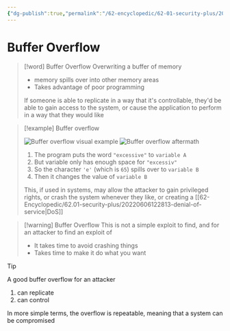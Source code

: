 ```yaml
---
{"dg-publish":true,"permalink":"/62-encyclopedic/62-01-security-plus/20220603135105-buffer-overflow/","dgHomeLink":true,"dgPassFrontmatter":false}
---
```



# Buffer Overflow

>[!word] Buffer Overflow
> Overwriting a buffer of memory 
> - memory spills over into other memory areas 
> - Takes advantage of poor programming 
>
> If someone is able to replicate in a way that it's controllable, they'd be able to gain access to the system, or cause the application to perform in a way that they would like 

>[!example] Buffer overflow 
> 
> ![Buffer overflow visual example](https://raw.githubusercontent.com/SheepYY039/PicGo-images/main/img/20220603135654.png)
> ![Buffer overflow aftermath](https://raw.githubusercontent.com/SheepYY039/PicGo-images/main/img/20220603135755.png)
> 1. The program puts the word `"excessive"` to `variable A` 
> 2. But variable only has enough space for `"excessiv"`
> 3. So the character `'e'` (which is `65`) spills over to `variable B`
> 4. Then it changes the value of `variable B`
> 
> This, if used in systems, may allow the attacker to gain privileged rights, or crash the system whenever they like, or creating a [[62-Encyclopedic/62.01-security-plus/20220606122813-denial-of-service|DoS]]

>[!warning] Buffer Overflow 
>This is not a simple exploit to find, and for an attacker to find an exploit of
>- It takes time to avoid crashing things 
>- Takes time to make it do what you want 

>[!tip]
>A good buffer overflow for an attacker  
>1. can replicate
>2. can control 
>
>In more simple terms, the overflow is repeatable, meaning that a system can be compromised  
